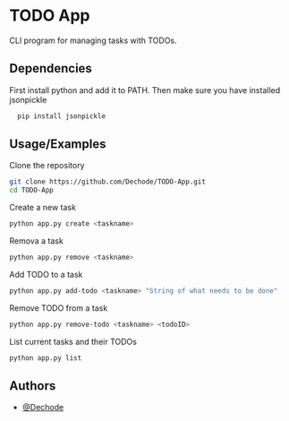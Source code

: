 # TODO App

CLI program for managing tasks with TODOs. 


## Dependencies
First install python and add it to PATH.
Then make sure you have installed jsonpickle

```bash
  pip install jsonpickle
```
    
## Usage/Examples

Clone the repository
```bash
git clone https://github.com/Dechode/TODO-App.git
cd TODO-App
```

Create a new task
```bash
python app.py create <taskname>
```

Remova a task
```bash
python app.py remove <taskname>
```

Add TODO to a task
```bash
python app.py add-todo <taskname> "String of what needs to be done"
```

Remove TODO from a task
```bash
python app.py remove-todo <taskname> <todoID> 
```


List current tasks and their TODOs
```bash
python app.py list
```



## Authors

- [@Dechode](https://github.com/Dechode)


